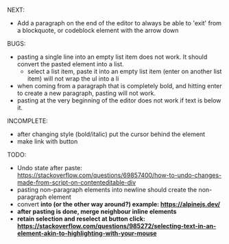 NEXT:

- Add a paragraph on the end of the editor to always be able to 'exit' from a blockquote, or codeblock element with the arrow down

BUGS:

- pasting a single line into an empty list item does not work. It should convert the pasted element into a list.
  - select a list item, paste it into an empty list item (enter on another list item) will not wrap the ul into a li
- when coming from a paragraph that is completely bold, and hitting enter to create a new paragraph, pasting will not work.
- pasting at the very beginning of the editor does not work if text is below it.

INCOMPLETE:

- after changing style (bold/italic) put the cursor behind the element
- make link with button

TODO:

- Undo state after paste:
<https://stackoverflow.com/questions/69857400/how-to-undo-changes-made-from-script-on-contenteditable-div>
- pasting non-paragraph elements into newline should create the non-paragraph element
- convert <strong> into <b> (or the other way around?) example: <https://alpinejs.dev/>
- after pasting is done, merge neighbour inline elements
- retain selection and reselect at button click: <https://stackoverflow.com/questions/985272/selecting-text-in-an-element-akin-to-highlighting-with-your-mouse>
